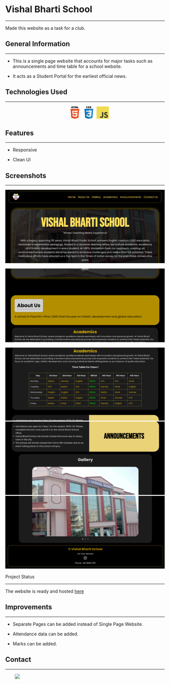<h1>Vishal Bharti School</h1>
<hr><p>Made this website as a task for a club.</p><h2>General Information</h2>
<hr><ul>
<li>This is a single page website that accounts for major tasks such as announcements and time table for a school website.</li>
</ul><ul>
<li>It acts as a Student Portal for the earliest official news.</li>
</ul><h2>Technologies Used</h2>
<hr><ul align="center">
 <img src="https://raw.githubusercontent.com/devicons/devicon/master/icons/html5/html5-original-wordmark.svg" alt="html5" width="40" height="40"/>

<img src="https://raw.githubusercontent.com/devicons/devicon/master/icons/css3/css3-original-wordmark.svg" alt="css3" width="40" height="40"/>

<img src="https://raw.githubusercontent.com/devicons/devicon/master/icons/javascript/javascript-original.svg" alt="javascript" width="40" height="40"/>

</ul><h2>Features</h2>
<hr><ul>
<li>Responsive</li>
</ul><ul>
<li>Clean UI</li>
</ul><h2>Screenshots</h2>
<hr><p><img src="readme/1.png" alt=""></p><p><img src="readme/2.png" alt=""></p><p><img src="readme/3.png" alt=""><img src="readme/4.png" alt=""><img src="readme/5.png" alt=""></p>
</ul
<h2>Project Status</h2>
<hr><p>The website is ready and hosted <a href="https://ravi-1331.github.io/vishal-bharti-school/">here</a></p><h2>Improvements</h2>
<hr><ul>
<li>Separate Pages can be added instead of Single Page Website.</li>
</ul><ul>
<li>Attendance data can be added.</li>
</ul><ul>
<li>Marks can be added.</li>
</ul><h2>Contact</h2>
<hr><p><span style="margin-right: 30px;"></span><a href="https://www.linkedin.com/in/ravi-kumar-120217252/"><img target="_blank" src="https://cdn.jsdelivr.net/gh/devicons/devicon/icons/linkedin/linkedin-original.svg" style="width: 10%;"></a></p>
